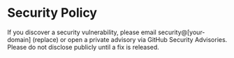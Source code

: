 # Security Policy

If you discover a security vulnerability, please email security@[your-domain] (replace) or open a private advisory via GitHub Security Advisories. Please do not disclose publicly until a fix is released.
